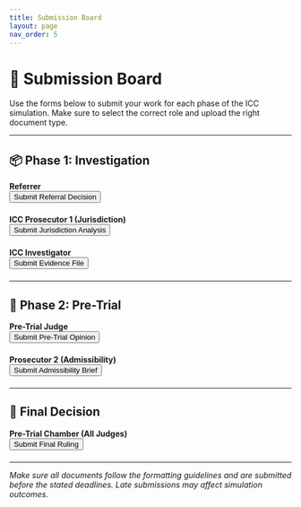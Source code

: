 ```yaml
---
title: Submission Board
layout: page
nav_order: 5
---
```


<h1>📝 Submission Board</h1>

<p>Use the forms below to submit your work for each phase of the ICC simulation. Make sure to select the correct role and upload the right document type.</p>

<hr/>

<h2>📦 Phase 1: Investigation</h2>

<div style="margin-bottom: 1.5em;">
  <strong>Referrer</strong><br/>
  <form action="https://forms.gle/yourGoogleFormLink1" method="get" target="_blank">
    <button type="submit">Submit Referral Decision</button>
  </form>
</div>

<div style="margin-bottom: 1.5em;">
  <strong>ICC Prosecutor 1 (Jurisdiction)</strong><br/>
  <form action="https://forms.gle/yourGoogleFormLink2" method="get" target="_blank">
    <button type="submit">Submit Jurisdiction Analysis</button>
  </form>
</div>

<div style="margin-bottom: 1.5em;">
  <strong>ICC Investigator</strong><br/>
  <form action="https://forms.gle/yourGoogleFormLink3" method="get" target="_blank">
    <button type="submit">Submit Evidence File</button>
  </form>
</div>

<hr/>

<h2>📑 Phase 2: Pre-Trial</h2>

<div style="margin-bottom: 1.5em;">
  <strong>Pre-Trial Judge</strong><br/>
  <form action="https://forms.gle/yourGoogleFormLink4" method="get" target="_blank">
    <button type="submit">Submit Pre-Trial Opinion</button>
  </form>
</div>

<div style="margin-bottom: 1.5em;">
  <strong>Prosecutor 2 (Admissibility)</strong><br/>
  <form action="https://forms.gle/yourGoogleFormLink5" method="get" target="_blank">
    <button type="submit">Submit Admissibility Brief</button>
  </form>
</div>

<hr/>

<h2>📂 Final Decision</h2>

<div style="margin-bottom: 1.5em;">
  <strong>Pre-Trial Chamber (All Judges)</strong><br/>
  <form action="https://forms.gle/yourGoogleFormLink6" method="get" target="_blank">
    <button type="submit">Submit Final Ruling</button>
  </form>
</div>

<hr/>

<p><em>Make sure all documents follow the formatting guidelines and are submitted before the stated deadlines. Late submissions may affect simulation outcomes.</em></p>
